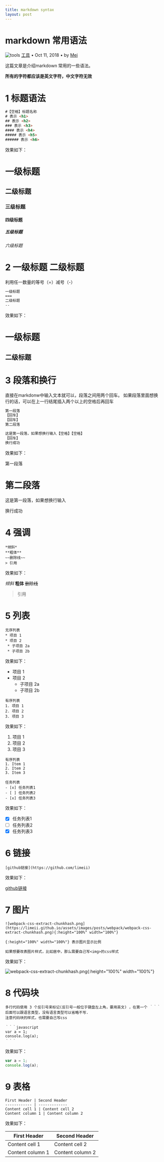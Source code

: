 ```yaml
---
title: markdown syntax
layout: post
---
```


# markdown 常用语法

<div class="title-meta">
    <span><img class="title-category-img" src="../../../assets/images/categories/tools.svg" alt="tools"></span>
    <span><a class="github-link" href="/2018/09/26/tools.html">工具</a></span>
    <span class="title-bullet">•</span>
    <span>Oct 11, 2018</span>
    <span class="title-bullet">•</span>
    <span>by <a class="github-link" href="http://github.com/limeii" title="http://github.com/limeii">Mei</a></span>
</div>

这篇文章是介绍markdown 常用的一些语法。


**所有的字符都应该是英文字符，中文字符无效**

# 1 标题语法

```html
#【空格】标题名称
# 表示 <h1>
## 表示 <h2>
### 表示 <h3>
#### 表示 <h4>
##### 表示 <h5>
###### 表示 <h6>
```
效果如下：
# 一级标题
## 二级标题 
### 三级标题 
#### 四级标题
##### 五级标题
###### 六级标题

# 2 一级标题 二级标题
利用任一数量的等号（=）减号（-）
```html
一级标题
===
二级标题
--
```
效果如下：

一级标题
===
二级标题
---

# 3 段落和换行
直接在markdonw中输入文本就可以，段落之间用两个回车。
如果段落里面想换行的话，可以在上一行结尾插入两个以上的空格后再回车

```html
第一段落
【回车】
【回车】
第二段落

这是第一段落，如果想换行输入【空格】【空格】
【回车】
换行成功
```
效果如下：


第一段落


第二段落
==

这是第一段落，如果想换行输入  

换行成功

# 4 强调
```
*倾斜*
**粗体**
~~删除线~~
> 引用
```
效果如下：


*倾斜*
**粗体**
~~删除线~~
> 引用

# 5 列表
```
无序列表
* 项目 1
* 项目 2
 * 子项目 2a
 * 子项目 2b
```
效果如下：


* 项目 1
* 项目 2
  * 子项目 2a
  * 子项目 2b

```
有序列表
1. 项目 1
2. 项目 2
3. 项目 3
```
 效果如下：


1. 项目 1
2. 项目 2
3. 项目 3

```
有序列表
1. Item 1
2. Item 2
3. Item 3
```

```
任务列表
- [x] 任务列表1
- [ ] 任务列表2
- [x] 任务列表3
```
效果如下：


- [x] 任务列表1
- [ ] 任务列表2
- [x] 任务列表3

# 6 链接
```
[github链接](https://github.com/limeii)
```
效果如下：


[github链接](https://github.com/limeii)

# 7 图片
```
![webpack-css-extract-chunkhash.png](https://limeii.github.io/assets/images/posts/webpack/webpack-css-extract-chunkhash.png){:height="100%" width="100%"}

{:height="100%" width="100%"} 表示图片显示比例

如果想要改表图片样式，比如居中，那么需要自己写<img>的css样式

```
效果如下：


![webpack-css-extract-chunkhash.png](https://limeii.github.io/assets/images/posts/webpack/webpack-css-extract-chunkhash.png){:height="100%" width="100%"}

# 8 代码块
```
多行代码使用 3 个反引号来标记(反引号一般位于键盘左上角，要用英文) ，在第一个 ｀｀｀ 后面可以跟语言类型，没有语言类型可以省略不写.
注意代码块的样式，也需要自己写css

｀｀｀javascript
var a = 1;
console.log(a);
｀｀｀
```
效果如下：


```javascript
var a = 1;
console.log(a);
```

# 9 表格

```
First Header | Second Header
------------ | -------------
Content cell 1 | Content cell 2
Content column 1 | Content column 2
```

效果如下：


First Header | Second Header
------------ | -------------
Content cell 1 | Content cell 2
Content column 1 | Content column 2